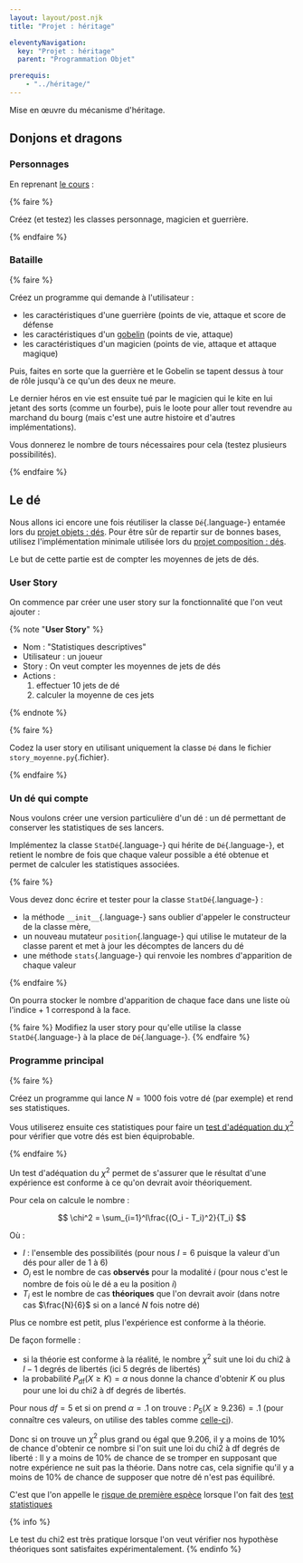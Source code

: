 ```yaml
---
layout: layout/post.njk 
title: "Projet : héritage"

eleventyNavigation:
  key: "Projet : héritage"
  parent: "Programmation Objet"

prerequis:
    - "../héritage/"
---
```


<!-- début résumé -->

Mise en œuvre du mécanisme d'héritage.

<!-- end résumé -->

## Donjons et dragons

### Personnages

En reprenant [le cours](../héritage#exemple-D&D) :

{% faire %}

Créez (et testez) les classes personnage, magicien et guerrière.

{% endfaire %}

### Bataille

{% faire %}

Créez un programme qui demande à l'utilisateur :

* les caractéristiques d'une guerrière (points de vie, attaque et score de défense
* les caractéristiques d'un [gobelin](https://www.aidedd.org/dnd/monstres.php?vf=gobelin) (points de vie, attaque)
* les caractéristiques d'un magicien (points de vie, attaque et attaque magique)

Puis,  faites en sorte que la guerrière et le Gobelin se tapent dessus à tour de rôle jusqu'à ce qu'un des deux ne meure.

Le dernier héros en vie est ensuite tué par le magicien qui le kite en lui jetant des sorts (comme un fourbe), puis le loote pour aller tout revendre au marchand du bourg (mais c'est une autre histoire et d'autres implémentations).

Vous donnerez le nombre de tours nécessaires pour cela (testez plusieurs possibilités).

{% endfaire %}

## Le dé

Nous allons ici encore une fois réutiliser la classe `Dé`{.language-} entamée lors du [projet objets : dés](../projet-objets-dés). Pour être sûr de repartir sur de bonnes bases, utilisez l'implémentation minimale utilisée lors du [projet composition : dés](../projet-composition-dés/#code-Dé).

Le but de cette partie est de compter les moyennes de jets de dés.

### User Story

On commence par créer une user story sur la fonctionnalité que l'on veut ajouter :

{% note "**User Story**" %}

* Nom : "Statistiques descriptives"
* Utilisateur : un joueur
* Story : On veut compter les moyennes de jets de dés
* Actions :
  1. effectuer 10 jets de dé
  2. calculer la moyenne de ces jets

{% endnote %}

{% faire %}

Codez la user story en utilisant uniquement la classe `Dé` dans le fichier `story_moyenne.py`{.fichier}.

{% endfaire %}

### Un dé qui compte

Nous voulons créer une version particulière d'un dé : un dé permettant de conserver les statistiques de ses lancers.

Implémentez la classe `StatDé`{.language-} qui hérite de `Dé`{.language-}, et retient le nombre de fois que chaque valeur possible a été obtenue et permet de calculer les statistiques associées.

{% faire %}

Vous devez donc écrire et tester pour la classe `StatDé`{.language-} :

* la méthode `__init__`{.language-} sans oublier d'appeler le constructeur de la classe mère,
* un nouveau mutateur `position`{.language-} qui utilise le mutateur de la classe parent et met à jour les décomptes de lancers du dé
* une méthode `stats`{.language-} qui renvoie les nombres d'apparition de chaque valeur

{% endfaire %}

On pourra stocker le nombre d'apparition de chaque face dans une liste où l'indice + 1 correspond à la face.

{% faire %}
Modifiez la user story pour qu'elle utilise la classe `StatDé`{.language-} à la place de `Dé`{.language-}.
{% endfaire %}

### Programme principal

{% faire %}

Créez un programme qui lance $N=1000$  fois votre dé (par exemple) et rend ses statistiques.

Vous utiliserez ensuite ces statistiques pour faire un [test d'adéquation du $\chi^2$](https://fr.wikipedia.org/wiki/Test_du_%CF%87%C2%B2#Exemple_1_:_d%C3%A9termination_de_l'%C3%A9quilibrage_d'un_d%C3%A9) pour vérifier que votre dés est bien équiprobable.

{% endfaire %}

Un test d'adéquation du $\chi^2$ permet de s'assurer que le résultat d'une expérience est conforme à ce qu'on devrait avoir théoriquement.

Pour cela on calcule le nombre :

$$
\chi^2 = \sum_{i=1}^I\frac{(O_i - T_i)^2}{T_i}
$$

Où :

* $I$ : l'ensemble des possibilités (pour nous $I=6$ puisque la valeur d'un dés pour aller de 1 à 6)
* $O_i$ est le nombre de cas **observés** pour la modalité $i$ (pour nous c'est le nombre de fois où le dé a eu la position $i$)
* $T_i$ est le nombre de cas **théoriques** que l'on devrait avoir (dans notre cas $\frac{N}{6}$ si on a lancé $N$ fois notre dé)

Plus ce nombre est petit, plus l'expérience est conforme à la théorie.

De façon formelle :

* si la théorie est conforme à la réalité, le nombre $\chi^2$  suit une loi du chi2 à $I-1$ degrés de libertés (ici 5 degrés de libertés)
* la probabilité $P_{\mbox{df}}(X \geq K)=\alpha$ nous donne la chance d'obtenir $K$ ou plus pour une loi du chi2 à df degrés de libertés.

Pour nous $df = 5$ et si on prend $\alpha = .1$ on trouve : $P_{5}(X \geq 9.236) = .1$ (pour connaître ces valeurs, on utilise des tables comme [celle-ci](https://people.richland.edu/james/lecture/m170/tbl-chi.html)).

Donc si on trouve un $\chi^2$ plus grand ou égal que $9.206$, il y a moins de 10% de chance d'obtenir ce nombre si l'on suit une loi du chi2 à df degrés de liberté : Il y a moins de 10% de chance de se tromper en supposant que notre expérience ne suit pas la théorie. Dans notre cas, cela signifie qu'il y a moins de 10% de chance de supposer que notre dé n'est pas équilibré.

C'est que l'on appelle le [risque de première espèce](https://fr.wikipedia.org/wiki/Test_statistique#Risque_de_premi%C3%A8re_esp%C3%A8ce_et_confiance) lorsque l'on fait des [test statistiques](https://fr.wikipedia.org/wiki/Test_statistique)

{% info %}

Le test du chi2 est très pratique lorsque l'on veut vérifier nos hypothèse théoriques sont satisfaites expérimentalement.
{% endinfo %}
